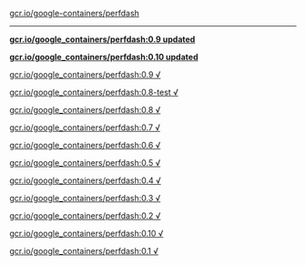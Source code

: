 [gcr.io/google-containers/perfdash](https://hub.docker.com/r/anjia0532/perfdash/tags/) 

----
**[gcr.io/google_containers/perfdash:0.9 updated](https://hub.docker.com/r/anjia0532/perfdash/tags/)**

**[gcr.io/google_containers/perfdash:0.10 updated](https://hub.docker.com/r/anjia0532/perfdash/tags/)**

[gcr.io/google_containers/perfdash:0.9 √](https://hub.docker.com/r/anjia0532/perfdash/tags/)

[gcr.io/google_containers/perfdash:0.8-test √](https://hub.docker.com/r/anjia0532/perfdash/tags/)

[gcr.io/google_containers/perfdash:0.8 √](https://hub.docker.com/r/anjia0532/perfdash/tags/)

[gcr.io/google_containers/perfdash:0.7 √](https://hub.docker.com/r/anjia0532/perfdash/tags/)

[gcr.io/google_containers/perfdash:0.6 √](https://hub.docker.com/r/anjia0532/perfdash/tags/)

[gcr.io/google_containers/perfdash:0.5 √](https://hub.docker.com/r/anjia0532/perfdash/tags/)

[gcr.io/google_containers/perfdash:0.4 √](https://hub.docker.com/r/anjia0532/perfdash/tags/)

[gcr.io/google_containers/perfdash:0.3 √](https://hub.docker.com/r/anjia0532/perfdash/tags/)

[gcr.io/google_containers/perfdash:0.2 √](https://hub.docker.com/r/anjia0532/perfdash/tags/)

[gcr.io/google_containers/perfdash:0.10 √](https://hub.docker.com/r/anjia0532/perfdash/tags/)

[gcr.io/google_containers/perfdash:0.1 √](https://hub.docker.com/r/anjia0532/perfdash/tags/)

